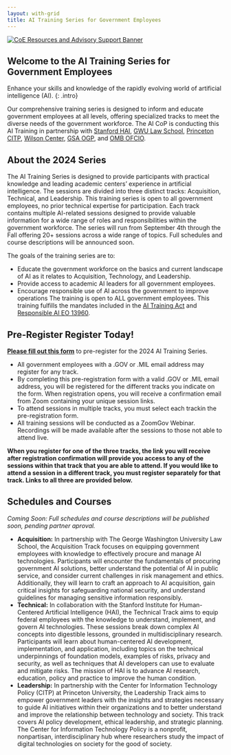 ```yaml
---
layout: with-grid
title: AI Training Series for Government Employees
---
```

<a href="{{site.baseurl}}/images/ResourcesAdvisorySupportBanner.png" target="_blank" rel="noopener noreferrer">
<img src="{{site.baseurl}}/images/ResourcesAdvisorySupportBanner.png" alt="CoE Resources and Advisory Support Banner"></a>

## Welcome to the AI Training Series for Government Employees
Enhance your skills and knowledge of the rapidly evolving world of artificial intelligence (AI).
{: .intro} 

Our comprehensive training series is designed to inform and educate government employees at all levels, offering specialized tracks to meet the diverse needs of the government workforce. The AI CoP is conducting this AI Training in partnership with [Stanford HAI](https://hai.stanford.edu/), [GWU Law School](https://www.law.gwu.edu/), [Princeton CITP](https://citp.princeton.edu/), [Wilson Center](https://www.wilsoncenter.org/), [GSA OGP](https://www.gsa.gov/about-us/organization/office-of-governmentwide-policy), and [OMB OFCIO](https://www.whitehouse.gov/omb/management/ofcio/). 
  
## About the 2024 Series
The AI Training Series is designed to provide participants with practical knowledge and leading academic centers’ experience in artificial intelligence.  The sessions are divided into three distinct tracks: Acquisition, Technical, and Leadership. This training series is open to all government employees, no prior technical expertise for participation. Each track contains multiple AI-related sessions designed to provide valuable information for a wide range of roles and responsibilities within the government workforce. The series will run from September 4th through the Fall offering 20+ sessions across a wide range of topics. Full schedules and course descriptions will be announced soon. 

The goals of the training series are to:
* Educate the government workforce on the basics and current landscape of AI as it relates to Acquisition, Technology, and Leadership.
* Provide access to academic AI leaders for all government employees.
* Encourage responsible use of AI across the government to improve operations
The training is open to ALL government employees. This training fulfills the mandates included in the [AI Training Act](https://www.congress.gov/117/plaws/publ207/PLAW-117publ207.pdf) and [Responsible AI EO 13960](https://www.federalregister.gov/documents/2020/12/08/2020-27065/promoting-the-use-of-trustworthy-artificial-intelligence-in-the-federal-government). 

## Pre-Register Register Today!

[**Please fill out this form**](https://touchpoints.app.cloud.gov/touchpoints/40010457/submit) to pre-register for the 2024 AI Training Series.
*  All government employees with a .GOV or .MIL email address may register for any track.
*  By completing this pre-registration form with a valid .GOV or .MIL email address, you will be registered for the different tracks you indicate on the form. When registration opens, you will receive a confirmation email from Zoom containing your unique session links.
*  To attend sessions in multiple tracks, you must select each trackin the pre-registration form.
*  All training sessions will be conducted as a ZoomGov Webinar. Recordings will be made available after the sessions to those not able to attend live.

**When you register for one of the three tracks, the link you will receive after registration confirmation will provide you access to any of the sessions within that track that you are able to attend. If you would like to attend a session in a different track, you must register separately for that track. Links to all three are provided below.**
 
## Schedules and Courses

*Coming Soon: Full schedules and course descriptions will be published soon, pending partner aproval.*

* **Acquisition:** In partnership with The George Washington University Law School, the Acquisition Track focuses on equipping government employees with knowledge to effectively procure and manage AI technologies. Participants will encounter the fundamentals of procuring government AI solutions, better understand the potential of AI in public service, and consider current challenges in risk management and ethics. Additionally, they will learn to craft an approach to AI acquisition, gain critical insights for safeguarding national security, and understand guidelines for managing sensitive information responsibly.
* **Technical:** In collaboration with the Stanford Institute for Human-Centered Artificial Intelligence (HAI), the Technical Track aims to equip federal employees with the knowledge to understand, implement, and govern AI technologies. These sessions break down complex AI concepts into digestible lessons, grounded in multidisciplinary research. Participants will learn about human-centered AI development, implementation, and application, including topics on the technical underpinnings of foundation models, examples of risks, privacy and security, as well as techniques that AI developers can use to evaluate and mitigate risks. The mission of HAI is to advance AI research, education, policy and practice to improve the human condition.
* **Leadership:** In partnership with the Center for Information Technology Policy (CITP) at Princeton University, the Leadership Track aims to empower government leaders with the insights and strategies necessary to guide AI initiatives within their organizations and to better understand and improve the relationship between technology and society. This track covers AI policy development, ethical leadership, and strategic planning. The Center for Information Technology Policy is a nonprofit, nonpartisan, interdisciplinary hub where researchers study the impact of digital technologies on society for the good of society.

